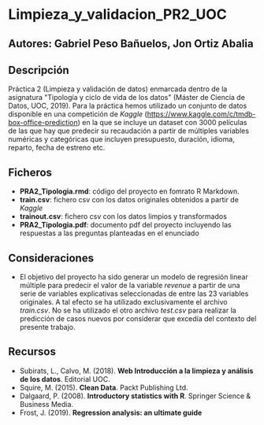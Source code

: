 # Limpieza_y_validacion_PR2_UOC

## Autores: Gabriel Peso Bañuelos, Jon Ortiz Abalia

## Descripción

Práctica 2 (Limpieza y validación de datos) enmarcada dentro de la asignatura "Tipología y ciclo de vida de los datos" (Máster de Ciencia de Datos, UOC, 2019). Para la práctica hemos utilizado un conjunto de datos disponible en una competición de *Kaggle* (https://www.kaggle.com/c/tmdb-box-office-prediction) en la que se incluye un dataset con 3000 películas de las que hay que predecir su recaudación a partir de múltiples variables numéricas y categóricas que incluyen presupuesto, duración, idioma, reparto, fecha de estreno etc.

## Ficheros

- **PRA2_Tipologia.rmd**: código del proyecto en fomrato R Markdown.
- **train.csv**: fichero csv con los datos originales obtenidos a partir de *Kaggle*
- **trainout.csv**: fichero csv con los datos limpios y transformados
- **PRA2_Tipologia.pdf**: documento pdf del proyecto incluyendo las respuestas a las preguntas planteadas en el enunciado

## Consideraciones

* El objetivo del proyecto ha sido generar un modelo de regresión linear múltiple para predecir el valor de la variable *revenue* a partir de una serie de variables explicativas seleccionadas de entre las 23 variables originales. A tal efecto se ha utilizado exclusivamente el archivo *train.csv*. No se ha utilizado el otro archivo *test.csv* para realizar la predicción de casos nuevos por considerar que excedía del contexto del presente trabajo.

## Recursos

* Subirats, L., Calvo, M. (2018). **Web Introducción a la limpieza y análisis de los datos**. Editorial UOC.
* Squire, M. (2015). **Clean Data**. Packt Publishing Ltd.
* Dalgaard, P. (2008). **Introductory statistics with R**. Springer Science & Business Media.
* Frost, J. (2019). **Regression analysis: an ultimate guide**

